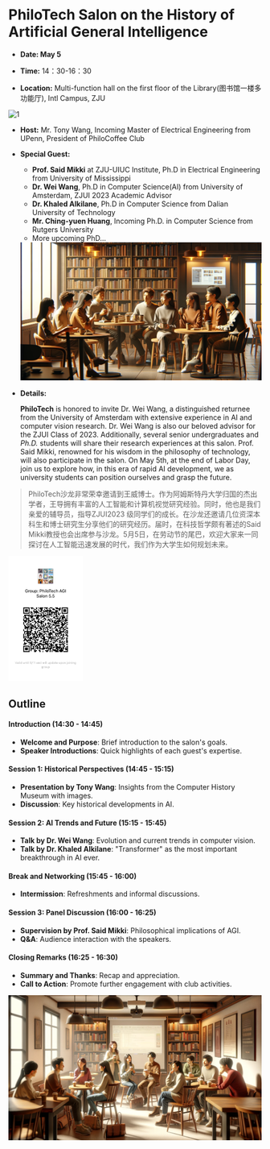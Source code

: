 # PhiloTech Salon on the History of Artificial General Intelligence

- **Date: May 5** 

- **Time:** 14：30-16：30

- **Location:** Multi-function hall on the first floor of the Library(图书馆一楼多功能厅), Intl Campus, ZJU

![1](./C:/Users/everloom/Downloads/1.webp)

- **Host:** Mr. Tony Wang, Incoming Master of Electrical Engineering from UPenn, President of PhiloCoffee Club

- **Special Guest:** 

    - **Prof. Said Mikki** at ZJU-UIUC Institute, Ph.D in Electrical Engineering from University of Mississippi
    - **Dr. Wei Wang**, Ph.D in Computer Science(AI) from University of Amsterdam, ZJUI 2023 Academic Advisor 
    - **Dr. Khaled Alkilane**, Ph.D in Computer Science from Dalian University of Technology
    - **Mr. Ching-yuen Huang**, Incoming Ph.D. in Computer Science from Rutgers University
    - More upcoming PhD...

    <img src="./outline.assets/1.webp" alt="1" style="zoom:50%;" />

- **Details:** 

    **PhiloTech** is honored to invite Dr. Wei Wang, a distinguished returnee from the University of Amsterdam with extensive experience in AI and computer vision research. Dr.  Wei Wang is also our beloved advisor for the ZJUI Class of 2023. Additionally, several senior undergraduates and *Ph.D.* students will share their research experiences at this salon. Prof. Said Mikki, renowned for his wisdom in the philosophy of technology, will also participate in the salon. On May 5th, at the end of Labor Day, join us to explore how, in this era of rapid AI development, we as university students can position ourselves and grasp the future.

> PhiloTech沙龙非常荣幸邀请到王威博士。作为阿姆斯特丹大学归国的杰出学者，王导拥有丰富的人工智能和计算机视觉研究经验。同时，他也是我们亲爱的辅导员，指导ZJUI2023 级同学们的成长。在沙龙还邀请几位资深本科生和博士研究生分享他们的研究经历。届时，在科技哲学颇有著述的Said Mikki教授也会出席参与沙龙。5月5日，在劳动节的尾巴，欢迎大家来一同探讨在人工智能迅速发展的时代，我们作为大学生如何规划未来。 

<img src="./outline.assets/image-20240504114252707.png" alt="image-20240504114252707" style="zoom:25%;" />

## Outline


#### Introduction (14:30 - 14:45)
- **Welcome and Purpose**: Brief introduction to the salon's goals.
- **Speaker Introductions**: Quick highlights of each guest's expertise.

#### Session 1: Historical Perspectives (14:45 - 15:15)
- **Presentation by Tony Wang**: Insights from the Computer History Museum with images.
- **Discussion**: Key historical developments in AI.

#### Session 2: AI Trends and Future (15:15 - 15:45)
- **Talk by Dr. Wei Wang**: Evolution and current trends in computer vision.
- **Talk by Dr. Khaled Alkilane**: "Transformer" as the most important breakthrough in AI ever.

#### Break and Networking (15:45 - 16:00)
- **Intermission**: Refreshments and informal discussions.

#### Session 3: Panel Discussion (16:00 - 16:25)
- **Supervision by Prof. Said Mikki**: Philosophical implications of AGI.
- **Q&A**: Audience interaction with the speakers.

#### Closing Remarks (16:25 - 16:30)
- **Summary and Thanks**: Recap and appreciation.
- **Call to Action**: Promote further engagement with club activities.



<img src="./outline.assets/2.webp" alt="2" style="zoom:50%;" />
